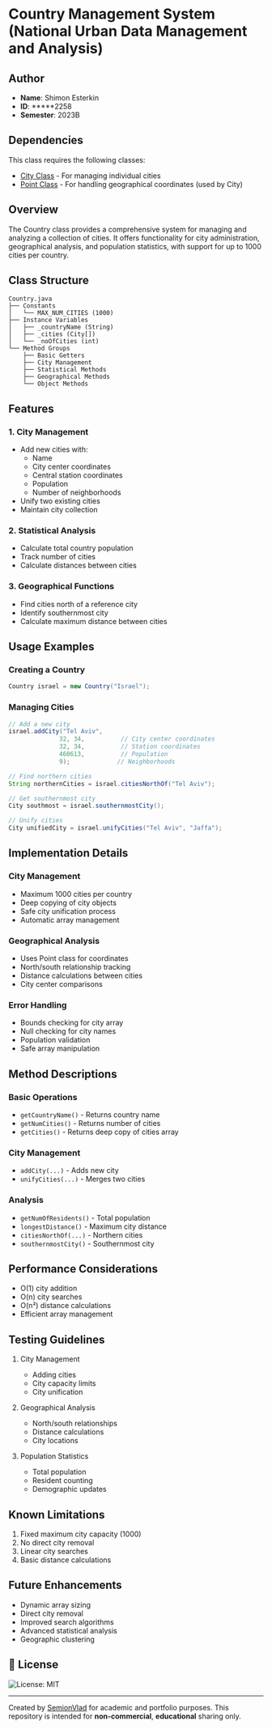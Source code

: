# Country Management System (National Urban Data Management and Analysis)

## Author
- **Name**: Shimon Esterkin  
- **ID**: *****2258  
- **Semester**: 2023B

## Dependencies
This class requires the following classes:
- [City Class](link-to-city-repository) - For managing individual cities
- [Point Class](link-to-point-repository) - For handling geographical coordinates (used by City)

## Overview
The Country class provides a comprehensive system for managing and analyzing a collection of cities. It offers functionality for city administration, geographical analysis, and population statistics, with support for up to 1000 cities per country.

## Class Structure
```
Country.java
├── Constants
│   └── MAX_NUM_CITIES (1000)
├── Instance Variables
│   ├── _countryName (String)
│   ├── _cities (City[])
│   └── _noOfCities (int)
└── Method Groups
    ├── Basic Getters
    ├── City Management
    ├── Statistical Methods
    ├── Geographical Methods
    └── Object Methods
```

## Features

### 1. City Management
- Add new cities with:
  - Name
  - City center coordinates
  - Central station coordinates
  - Population
  - Number of neighborhoods
- Unify two existing cities
- Maintain city collection

### 2. Statistical Analysis
- Calculate total country population
- Track number of cities
- Calculate distances between cities

### 3. Geographical Functions
- Find cities north of a reference city
- Identify southernmost city
- Calculate maximum distance between cities

## Usage Examples

### Creating a Country
```java
Country israel = new Country("Israel");
```

### Managing Cities
```java
// Add a new city
israel.addCity("Tel Aviv", 
              32, 34,          // City center coordinates
              32, 34,          // Station coordinates
              460613,          // Population
              9);             // Neighborhoods

// Find northern cities
String northernCities = israel.citiesNorthOf("Tel Aviv");

// Get southernmost city
City southmost = israel.southernmostCity();

// Unify cities
City unifiedCity = israel.unifyCities("Tel Aviv", "Jaffa");
```

## Implementation Details

### City Management
- Maximum 1000 cities per country
- Deep copying of city objects
- Safe city unification process
- Automatic array management

### Geographical Analysis
- Uses Point class for coordinates
- North/south relationship tracking
- Distance calculations between cities
- City center comparisons

### Error Handling
- Bounds checking for city array
- Null checking for city names
- Population validation
- Safe array manipulation

## Method Descriptions

### Basic Operations
- `getCountryName()` - Returns country name
- `getNumCities()` - Returns number of cities
- `getCities()` - Returns deep copy of cities array

### City Management
- `addCity(...)` - Adds new city
- `unifyCities(...)` - Merges two cities

### Analysis
- `getNumOfResidents()` - Total population
- `longestDistance()` - Maximum city distance
- `citiesNorthOf(...)` - Northern cities
- `southernmostCity()` - Southernmost city

## Performance Considerations
- O(1) city addition
- O(n) city searches
- O(n²) distance calculations
- Efficient array management

## Testing Guidelines
1. City Management
   - Adding cities
   - City capacity limits
   - City unification

2. Geographical Analysis
   - North/south relationships
   - Distance calculations
   - City locations

3. Population Statistics
   - Total population
   - Resident counting
   - Demographic updates

## Known Limitations
1. Fixed maximum city capacity (1000)
2. No direct city removal
3. Linear city searches
4. Basic distance calculations

## Future Enhancements
- Dynamic array sizing
- Direct city removal
- Improved search algorithms
- Advanced statistical analysis
- Geographic clustering

## 📄 License
![License: MIT](https://img.shields.io/badge/License-MIT-yellow.svg)

---
Created by [SemionVlad](https://github.com/SemionVlad) for academic and portfolio purposes. This repository is intended for **non-commercial**, **educational** sharing only.
